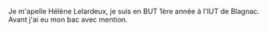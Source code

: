 Je m'apelle Hélène Lelardeux, je suis en BUT 1ère année à l'IUT de Blagnac.
Avant j'ai eu mon bac avec mention.
